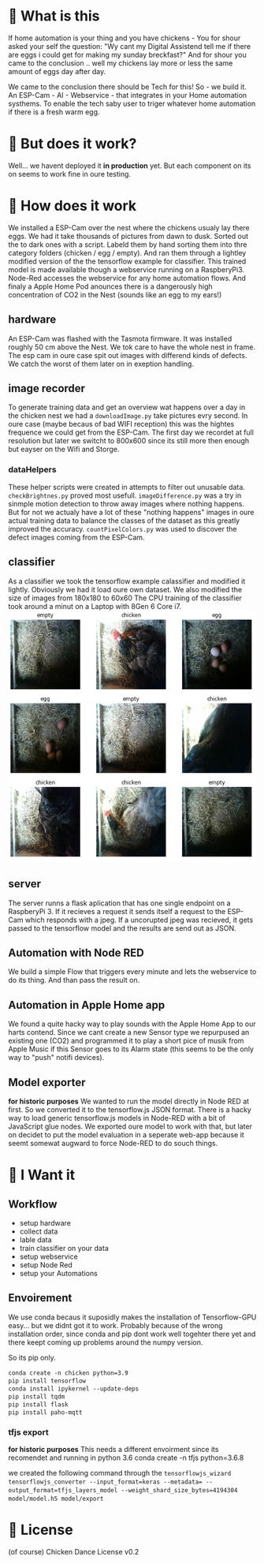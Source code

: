 # 🐔 What is this 
If home automation is your thing and you have chickens - You for shour asked your self the question:
"Wy cant my Digital Assistend tell me if there are eggs i could get for making my sunday breckfast?"
And for shour you came to the conclusion .. well my chickens lay more or less the same amount of eggs day after day.

We came to the conclusion there should be Tech for this!
So - we build it. An ESP-Cam - AI - Webservice - that integrates in your Home automation systhems.
To enable the tech saby user to triger whatever home automation if there is a fresh warm egg. 

# 🐤 But does it work?
Well... we havent deployed it __in production__ yet. But each component on its on seems to work fine in oure testing.

# 🐥 How does it work
We installed a ESP-Cam over the nest where the chickens usualy lay there eggs.
We had it take thousands of pictures from dawn to dusk.
Sorted out the to dark ones with a script.
Labeld them by hand sorting them into thre category folders (chicken / egg / empty).
And ran them through a lightley modified version of the the tensorflow example for classifier.
This trained model is made available though a webservice running on a RaspberyPi3.
Node-Red accesses the webservice for any home automation flows.
And finaly a Apple Home Pod anounces there is a dangerously high concentration of CO2 in the Nest (sounds like an egg to my ears!)

## hardware
An ESP-Cam was flashed with the Tasmota firmware. 
It was installed roughly 50 cm above the Nest. We tok care to have the whole nest in frame.
The esp cam in oure case spit out images with differend kinds of defects. We catch the worst of them later on in exeption handling.

## image recorder
To generate training data and get an overview wat happens over a day in the chicken nest we had a `downloadImage.py` take pictures evry second. In oure case (maybe becaus of bad WIFI reception) this was the hightes frequence we could get from the ESP-Cam.
The first day we recordet at full resolution but later we switcht to 800x600 since its still more then enough but eayser on the Wifi and Storge.  

### dataHelpers
These helper scripts were created in attempts to filter out unusable data. `checkBrightnes.py` proved most usefull. `imageDifference.py` was a try in sinmple motion detection to throw away images where nothing happens. But for not we actualy have a lot of these "nothing happens" images in oure actual training data to balance the classes of the dataset as this greatly improved the accuracy. `countPixelColors.py` was used to discover the defect images coming from the ESP-Cam.  


## classifier
As a classifier we took the tensorflow example calassifier and modified it lightly.
Obviously we had it load oure own dataset.
We also modified the size of images from 180x180 to 60x60
The CPU training of the classifier took around a minut on a Laptop with 8Gen 6 Core i7.
![example Image of dataset ](/docs/dataset.png)


## server
The server runns a flask aplication that has one single endpoint on a RaspberyPi 3. If it recieves a request it sends itself a request to the ESP-Cam which responds with a jpeg. If a uncorupted jpeg was recieved, it gets passed to the tensorflow model and the results are send out as JSON.

## Automation with Node RED
We build a simple Flow that triggers every minute and lets the webservice to do its thing. And than pass the result on.  

## Automation in Apple Home app
We found a quite hacky way to play sounds with the Apple Home App to our harts contend. Since we cant create a new Sensor type we repurpused an existing one (CO2) and programmed it to play a short pice of musik from Apple Music if this Sensor goes to its Alarm state (this seems to be the only way to "push" notifi devices). 

## Model exporter
__for historic purposes__ We wanted to run the model directly in Node RED at first. So we converted it to the tensorflow.js JSON format.
There is a hacky way to load generic tensorflow.js models in Node-RED with a bit of JavaScript glue nodes. We exported oure model to work with that, but later on decidet to put the model evaluation in a seperate web-app because it seemt somewat augward to force Node-RED to do souch things.


# 🐣 I Want it

## Workflow
- setup hardware
- collect data
- lable data
- train classifier on your data
- setup webservice
- setup Node Red
- setup your Automations

## Envoirement
We use conda becaus it suposidly makes the installation of Tensorflow-GPU easy... but we didnt got it to work. Probably because of the wrong installation order, since conda and pip dont work well togehter there yet and there keept coming up problems around the numpy version.

So its pip only.
```
conda create -n chicken python=3.9
pip install tensorflow
conda install ipykernel --update-deps
pip install tqdm
pip install flask
pip install paho-mqtt
```

### tfjs export
__for historic purposes__
This needs a different envoirment since its recomendet and running in python 3.6
conda create -n tfjs python=3.6.8

we created the following command through the `tensorflowjs_wizard`
`tensorflowjs_converter --input_format=keras --metadata= --output_format=tfjs_layers_model --weight_shard_size_bytes=4194304 model/model.h5 model/export`

# 🐓 License
(of course) Chicken Dance License v0.2

